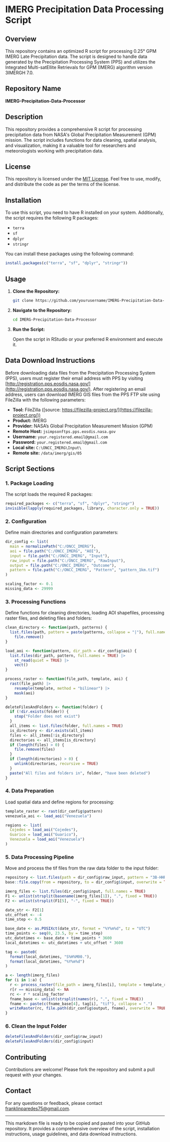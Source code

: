 # IMERG Precipitation Data Processing Script

## Overview

This repository contains an optimized R script for processing 0.25° GPM IMERG Late Precipitation data. The script is designed to handle data generated by the Precipitation Processing System (PPS) and utilizes the Integrated Multi-satEllite Retrievals for GPM (IMERG) algorithm version 3IMERGH 7.0.

## Repository Name

**IMERG-Precipitation-Data-Processor**

## Description

This repository provides a comprehensive R script for processing precipitation data from NASA's Global Precipitation Measurement (GPM) mission. The script includes functions for data cleaning, spatial analysis, and visualization, making it a valuable tool for researchers and meteorologists working with precipitation data.

## License

This repository is licensed under the [MIT License](LICENSE). Feel free to use, modify, and distribute the code as per the terms of the license.

## Installation

To use this script, you need to have R installed on your system. Additionally, the script requires the following R packages:

- `terra`
- `sf`
- `dplyr`
- `stringr`

You can install these packages using the following command:

```R
install.packages(c("terra", "sf", "dplyr", "stringr"))
```

## Usage

1. **Clone the Repository:**

   ```bash
   git clone https://github.com/yourusername/IMERG-Precipitation-Data-Processor.git
   ```

2. **Navigate to the Repository:**

   ```bash
   cd IMERG-Precipitation-Data-Processor
   ```

3. **Run the Script:**

   Open the script in RStudio or your preferred R environment and execute it.

## Data Download Instructions

Before downloading data files from the Precipitation Processing System (PPS), users must register their email address with PPS by visiting [http://registration.pps.eosdis.nasa.gov/](http://registration.pps.eosdis.nasa.gov/). After registering an email address, users can download IMERG GIS files from the PPS FTP site using FileZilla with the following parameters:

- **Tool:** FileZilla ([source: https://filezilla-project.org/](https://filezilla-project.org/))
- **Product:** IMERG
- **Provider:** NASA’s Global Precipitation Measurement Mission (GPM)
- **Remote Host:** `jsimpsonftps.pps.eosdis.nasa.gov`
- **Username:** `your.registered.email@gmail.com`
- **Password:** `your.registered.email@gmail.com`
- **Local site:** `C:\ONCC_IMERG\Input\`
- **Remote site:** `/data/imerg/gis/05`

## Script Sections

### 1. Package Loading

The script loads the required R packages:

```R
required_packages <- c("terra", "sf", "dplyr", "stringr")
invisible(lapply(required_packages, library, character.only = TRUE))
```

### 2. Configuration

Define main directories and configuration parameters:

```R
dir_config <- list(
  main = normalizePath("C:/ONCC_IMERG"),
  aoi = file.path("C:/ONCC_IMERG", "AOI"),
  input = file.path("C:/ONCC_IMERG", "Input"),
  raw_input = file.path("C:/ONCC_IMERG", "RawInput"),
  output = file.path("C:/ONCC_IMERG", "Outcome"),
  pattern = file.path("C:/ONCC_IMERG", "Pattern", "pattern_1km.tif")
)

scaling_factor <- 0.1
missing_data <- 29999
```

### 3. Processing Functions

Define functions for cleaning directories, loading AOI shapefiles, processing raster files, and deleting files and folders:

```R
clean_directory <- function(path, patterns) {
  list.files(path, pattern = paste(patterns, collapse = "|"), full.names = TRUE) |>
    file.remove()
}

load_aoi <- function(pattern, dir_path = dir_config$aoi) {
  list.files(dir_path, pattern, full.names = TRUE) |>
    st_read(quiet = TRUE) |>
    vect()
}

process_raster <- function(file_path, template, aoi) {
  rast(file_path) |>
    resample(template, method = "bilinear") |>
    mask(aoi)
}

deleteFilesAndFolders <- function(folder) {
  if (!dir.exists(folder)) {
    stop("Folder does not exist")
  }
  all_items <- list.files(folder, full.names = TRUE)
  is_directory <- dir.exists(all_items)
  files <- all_items[!is_directory]
  directories <- all_items[is_directory]
  if (length(files) > 0) {
    file.remove(files)
  }
  if (length(directories) > 0) {
    unlink(directories, recursive = TRUE)
  }
  paste("All files and folders in", folder, "have been deleted")
}
```

### 4. Data Preparation

Load spatial data and define regions for processing:

```R
template_raster <- rast(dir_config$pattern)
venezuela_aoi <- load_aoi("Venezuela")

regions <- list(
  Cojedes = load_aoi("Cojedes"),
  Guarico = load_aoi("Guarico"),
  Venezuela = load_aoi("Venezuela")
)
```

### 5. Data Processing Pipeline

Move and process the tif files from the raw data folder to the input folder:

```R
repository <- list.files(path = dir_config$raw_input, pattern = "3B-HHR.*\\.30min.tif$", full.names = TRUE)
base::file.copy(from = repository, to = dir_config$input, overwrite = TRUE, copy.mode = TRUE, copy.date = FALSE)

imerg_files <- list.files(dir_config$input, full.names = TRUE)
F1 <- unlist(strsplit(basename(imerg_files[1]), ".", fixed = TRUE))
F2 <- unlist(strsplit(F1[5], "-", fixed = TRUE))

date_str <- F2[1]
utc_offset <- -4
time_step <- 0.5

base_date <- as.POSIXct(date_str, format = "%Y%m%d", tz = "UTC")
time_points <- seq(0, 23.5, by = time_step)
utc_datetimes <- base_date + time_points * 3600
local_datetimes <- utc_datetimes + utc_offset * 3600

tag <- paste0(
  format(local_datetimes, "S%H%M00."),
  format(local_datetimes, "%Y%m%d")
)

a <- length(imerg_files)
for (i in 1:a) {
  r <- process_raster(file_path = imerg_files[i], template = template_raster, aoi = regions$Venezuela)
  r[r == missing_data] <- NA
  rc <- r * scaling_factor
  fname_base <- unlist(strsplit(names(r), ".", fixed = TRUE))
  fname <- paste(c(fname_base[4], tag[i], "tif"), collapse = ".")
  writeRaster(rc, file.path(dir_config$output, fname), overwrite = TRUE)
}
```

### 6. Clean the Input Folder

```R
deleteFilesAndFolders(dir_config$raw_input)
deleteFilesAndFolders(dir_config$input)
```

## Contributing

Contributions are welcome! Please fork the repository and submit a pull request with your changes.

## Contact

For any questions or feedback, please contact [franklinparedes75@gmail.com](franklinparedes75@gmail.com).

---

This markdown file is ready to be copied and pasted into your GitHub repository. It provides a comprehensive overview of the script, installation instructions, usage guidelines, and data download instructions.
